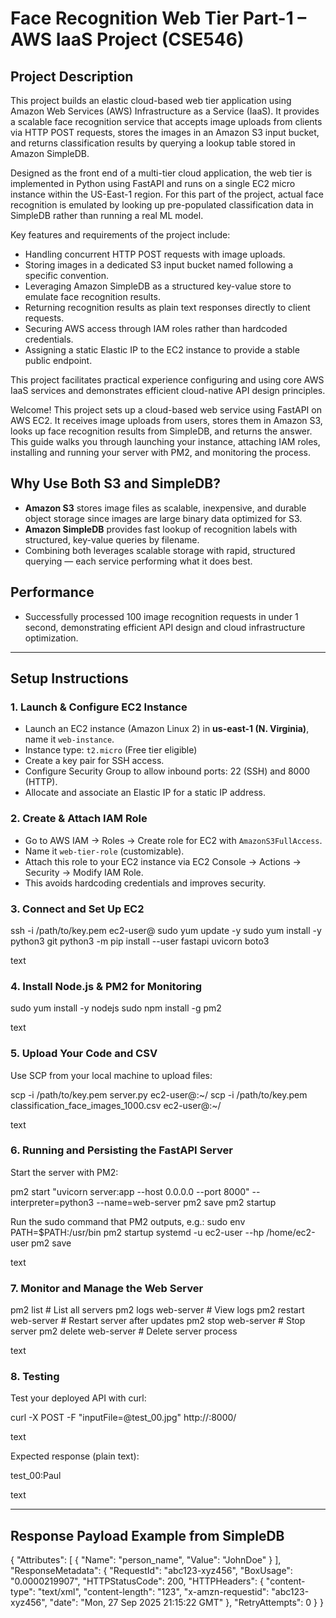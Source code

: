 # Face Recognition Web Tier Part-1 – AWS IaaS Project (CSE546)

## Project Description

This project builds an elastic cloud-based web tier application using Amazon Web Services (AWS) Infrastructure as a Service (IaaS). It provides a scalable face recognition service that accepts image uploads from clients via HTTP POST requests, stores the images in an Amazon S3 input bucket, and returns classification results by querying a lookup table stored in Amazon SimpleDB.

Designed as the front end of a multi-tier cloud application, the web tier is implemented in Python using FastAPI and runs on a single EC2 micro instance within the US-East-1 region. For this part of the project, actual face recognition is emulated by looking up pre-populated classification data in SimpleDB rather than running a real ML model.

Key features and requirements of the project include:

- Handling concurrent HTTP POST requests with image uploads.
- Storing images in a dedicated S3 input bucket named following a specific convention.
- Leveraging Amazon SimpleDB as a structured key-value store to emulate face recognition results.
- Returning recognition results as plain text responses directly to client requests.
- Securing AWS access through IAM roles rather than hardcoded credentials.
- Assigning a static Elastic IP to the EC2 instance to provide a stable public endpoint.

This project facilitates practical experience configuring and using core AWS IaaS services and demonstrates efficient cloud-native API design principles.


Welcome! This project sets up a cloud-based web service using FastAPI on AWS EC2. It receives image uploads from users, stores them in Amazon S3, looks up face recognition results from SimpleDB, and returns the answer. This guide walks you through launching your instance, attaching IAM roles, installing and running your server with PM2, and monitoring the process.

## Why Use Both S3 and SimpleDB?

- **Amazon S3** stores image files as scalable, inexpensive, and durable object storage since images are large binary data optimized for S3.
- **Amazon SimpleDB** provides fast lookup of recognition labels with structured, key-value queries by filename.
- Combining both leverages scalable storage with rapid, structured querying — each service performing what it does best.

## Performance

- Successfully processed 100 image recognition requests in under 1 second, demonstrating efficient API design and cloud infrastructure optimization.

---

## Setup Instructions

### 1. Launch & Configure EC2 Instance

- Launch an EC2 instance (Amazon Linux 2) in **us-east-1 (N. Virginia)**, name it `web-instance`.
- Instance type: `t2.micro` (Free tier eligible)
- Create a key pair for SSH access.
- Configure Security Group to allow inbound ports: 22 (SSH) and 8000 (HTTP).
- Allocate and associate an Elastic IP for a static IP address.

### 2. Create & Attach IAM Role

- Go to AWS IAM → Roles → Create role for EC2 with `AmazonS3FullAccess`.
- Name it `web-tier-role` (customizable).
- Attach this role to your EC2 instance via EC2 Console → Actions → Security → Modify IAM Role.
- This avoids hardcoding credentials and improves security.

### 3. Connect and Set Up EC2

ssh -i /path/to/key.pem ec2-user@<your-elastic-ip>
sudo yum update -y
sudo yum install -y python3 git
python3 -m pip install --user fastapi uvicorn boto3

text

### 4. Install Node.js & PM2 for Monitoring

sudo yum install -y nodejs
sudo npm install -g pm2

text

### 5. Upload Your Code and CSV

Use SCP from your local machine to upload files:

scp -i /path/to/key.pem server.py ec2-user@<your-elastic-ip>:~/
scp -i /path/to/key.pem classification_face_images_1000.csv ec2-user@<your-elastic-ip>:~/

text

### 6. Running and Persisting the FastAPI Server

Start the server with PM2:

pm2 start "uvicorn server:app --host 0.0.0.0 --port 8000" --interpreter=python3 --name=web-server
pm2 save
pm2 startup

Run the sudo command that PM2 outputs, e.g.:
sudo env PATH=$PATH:/usr/bin pm2 startup systemd -u ec2-user --hp /home/ec2-user
pm2 save

text

### 7. Monitor and Manage the Web Server

pm2 list # List all servers
pm2 logs web-server # View logs
pm2 restart web-server # Restart server after updates
pm2 stop web-server # Stop server
pm2 delete web-server # Delete server process

text

### 8. Testing

Test your deployed API with curl:

curl -X POST -F "inputFile=@test_00.jpg" http://<your-elastic-ip>:8000/

text

Expected response (plain text):

test_00:Paul

text

---

## Response Payload Example from SimpleDB

{
"Attributes": [
{
"Name": "person_name",
"Value": "JohnDoe"
}
],
"ResponseMetadata": {
"RequestId": "abc123-xyz456",
"BoxUsage": "0.0000219907",
"HTTPStatusCode": 200,
"HTTPHeaders": {
"content-type": "text/xml",
"content-length": "123",
"x-amzn-requestid": "abc123-xyz456",
"date": "Mon, 27 Sep 2025 21:15:22 GMT"
},
"RetryAttempts": 0
}
}